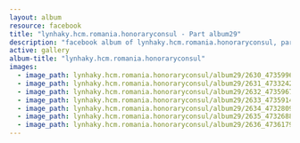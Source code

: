 ```yaml
---
layout: album
resource: facebook
title: "lynhaky.hcm.romania.honoraryconsul - Part album29"
description: "facebook album of lynhaky.hcm.romania.honoraryconsul, part album29."
active: gallery
album-title: "lynhaky.hcm.romania.honoraryconsul"
images:
  - image_path: lynhaky.hcm.romania.honoraryconsul/album29/2630_473599662_1145288516955107_1130157161793360769_n.jpg
  - image_path: lynhaky.hcm.romania.honoraryconsul/album29/2631_473324225_1145285463622079_8605161652713673996_n.jpg
  - image_path: lynhaky.hcm.romania.honoraryconsul/album29/2632_473596763_1145285216955437_5230741111927538856_n.jpg
  - image_path: lynhaky.hcm.romania.honoraryconsul/album29/2633_473591493_1145285123622113_683421671721537668_n.jpg
  - image_path: lynhaky.hcm.romania.honoraryconsul/album29/2634_473280948_1145285540288738_4272567846471579759_n.jpg
  - image_path: lynhaky.hcm.romania.honoraryconsul/album29/2635_473268801_1145285546955404_5296391767610049283_n.jpg
  - image_path: lynhaky.hcm.romania.honoraryconsul/album29/2636_473617975_1145285093622116_7106940779302939182_n.jpg
---
```

